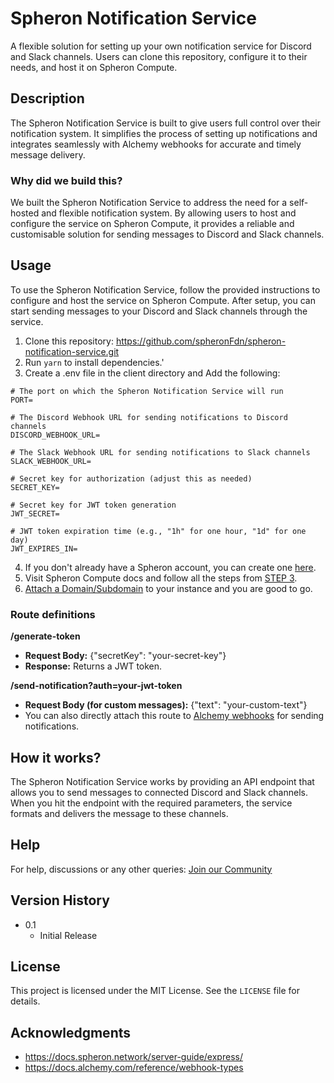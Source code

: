 # Spheron Notification Service
A flexible solution for setting up your own notification service for Discord and Slack channels. Users can clone this repository, configure it to their needs, and host it on Spheron Compute.

## Description
The Spheron Notification Service is built to give users full control over their notification system. It simplifies the process of setting up notifications and integrates seamlessly with Alchemy webhooks for accurate and timely message delivery.

### Why did we build this?
We built the Spheron Notification Service to address the need for a self-hosted and flexible notification system. By allowing users to host and configure the service on Spheron Compute, it provides a reliable and customisable solution for sending messages to Discord and Slack channels.

## Usage
To use the Spheron Notification Service, follow the provided instructions to configure and host the service on Spheron Compute. After setup, you can start sending messages to your Discord and Slack channels through the service.

1. Clone this repository: https://github.com/spheronFdn/spheron-notification-service.git
2. Run `yarn` to install dependencies.'
3. Create a .env file in the client directory and Add the following:
```
# The port on which the Spheron Notification Service will run
PORT=

# The Discord Webhook URL for sending notifications to Discord channels
DISCORD_WEBHOOK_URL=

# The Slack Webhook URL for sending notifications to Slack channels
SLACK_WEBHOOK_URL=

# Secret key for authorization (adjust this as needed)
SECRET_KEY=

# Secret key for JWT token generation
JWT_SECRET=

# JWT token expiration time (e.g., "1h" for one hour, "1d" for one day)
JWT_EXPIRES_IN=
```
4. If you don't already have a Spheron account, you can create one [here](https://app.spheron.network/#/login).
5. Visit Spheron Compute docs and follow all the steps from [STEP 3](https://docs.spheron.network/server-guide/express/#step-3-set-default-platform-for-docker-build).
6. [Attach a Domain/Subdomain](https://docs.spheron.network/compute/instance/domain/) to your instance and you are good to go.

### Route definitions

**/generate-token**
- **Request Body:** {"secretKey": "your-secret-key"}
- **Response:** Returns a JWT token.

**/send-notification?auth=your-jwt-token**
- **Request Body (for custom messages):** {"text": "your-custom-text"}
- You can also directly attach this route to [Alchemy webhooks](https://dashboard.alchemy.com/webhooks) for sending notifications.

## How it works?
The Spheron Notification Service works by providing an API endpoint that allows you to send messages to connected Discord and Slack channels. When you hit the endpoint with the required parameters, the service formats and delivers the message to these channels.

## Help
For help, discussions or any other queries: [Join our Community](https://community.spheron.network/)

## Version History
* 0.1
    * Initial Release

## License
This project is licensed under the MIT License. See the `LICENSE` file for details.

## Acknowledgments
- https://docs.spheron.network/server-guide/express/
- https://docs.alchemy.com/reference/webhook-types
